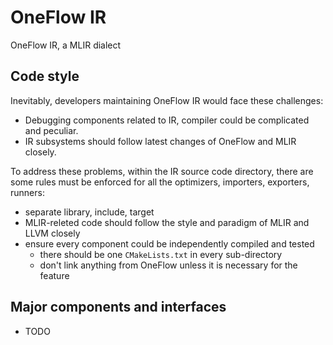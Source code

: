 # OneFlow IR

OneFlow IR, a MLIR dialect

## Code style

Inevitably, developers maintaining OneFlow IR would face these challenges:
- Debugging components related to IR, compiler could be complicated and peculiar.
- IR subsystems should follow latest changes of OneFlow and MLIR closely.

To address these problems,
within the IR source code directory,
there are some rules must be enforced for all the optimizers, importers, exporters, runners:
- separate library, include, target
- MLIR-releted code should follow the style and paradigm of MLIR and LLVM closely
- ensure every component could be independently compiled and tested
    - there should be one `CMakeLists.txt` in every sub-directory
    - don't link anything from OneFlow unless it is necessary for the feature

## Major components and interfaces
- TODO

